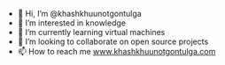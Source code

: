 - 👋 Hi, I’m @khashkhuunotgontulga
- 👀 I’m interested in knowledge
- 🌱 I’m currently learning virtual machines
- 💞️ I’m looking to collaborate on open source projects
- 📫 How to reach me www.khashkhuunotgontulga.com

<!---
khashkhuunotgontulga/khashkhuunotgontulga is a ✨ special ✨ repository because its `README.md` (this file) appears on your GitHub profile.
You can click the Preview link to take a look at your changes.
--->

